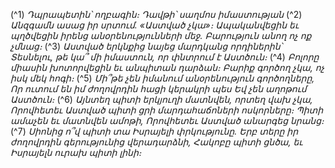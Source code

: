 
(^1) _Դպրապետին՝ ողբագին։ Դավթի՝ սաղմոս իմաստության_
(^2) _Անզգամն ասաց իր սրտում. «Աստված չկա»։
Ապականվեցին եւ պղծվեցին իրենց անօրենությունների մեջ.
Բարություն անող ոչ ոք չմնաց։_
(^3) _Աստված երկնքից նայեց մարդկանց որդիներին՝
Տեսնելու, թե կա՞ մի իմաստուն, որ փնտրում է Աստծուն։_
(^4) _Բոլորը միասին խոտորվեցին եւ անպիտան դարձան։
Բարիք գործող չկա, ոչ իսկ մեկ հոգի։_
(^5) _Մի՞թե չեն իմանում անօրենություն գործողները,
Որ ուտում են իմ ժողովրդին հացի կերակրի պես
Եվ չեն աղոթում Աստծուն։_
(^6) _Այնտեղ պիտի երկյուղի մատնվեն, որտեղ վախ չկա,
Որովհետեւ Աստված պիտի ցրի մարդահաճոների ոսկորները։
Պիտի ամաչեն եւ մատնվեն ամոթի,
Որովհետեւ Աստված անարգեց նրանց։_
(^7) _Սիոնից ո՞վ պիտի տա Իսրայելի փրկությունը.
Երբ տերը իր ժողովրդին գերությունից վերադարձնի,
Հակոբը պիտի ցնծա, եւ Իսրայելն ուրախ պիտի լինի։_
